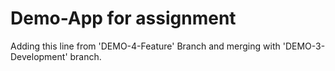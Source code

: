 # Demo-App for assignment

Adding this line from 'DEMO-4-Feature' Branch and merging with 'DEMO-3-Development' branch.
